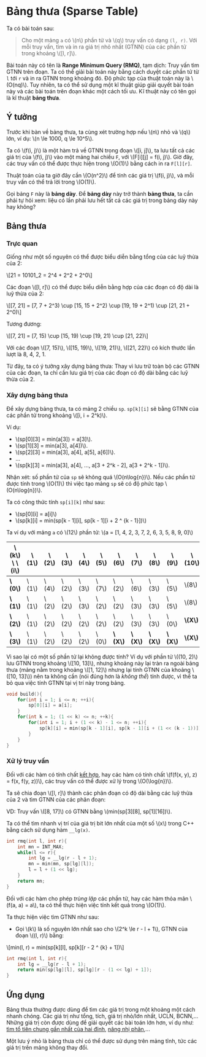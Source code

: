 # Bảng thưa (Sparse Table)

Ta có bài toán sau:

> Cho một mảng `a` có \\(n\\) phần tử và \\(q\\) truy vấn có dạng `(l, r)`. Với mỗi truy vấn, tìm và in ra giá trị nhỏ nhất (GTNN) của các phần tử trong khoảng \\([l, r]\\).

Bài toán này có tên là **Range Minimum Query (RMQ)**, tạm dịch: Truy vấn tìm GTNN trên đoạn. Ta có thể giải bài toán này bằng cách duyệt các phần tử từ `l` tới `r` và in ra GTNN trong khoảng đó. Độ phức tạp của thuật toán này là \\(O(nq)\\). Tuy nhiên, ta có thể sử dụng một kĩ thuật giúp giải quyết bài toán này và các bài toán trên đoạn khác một cách tối ưu. Kĩ thuật này có tên gọi là kĩ thuật **bảng thưa**.

## Ý tưởng

Trước khi bàn về bảng thưa, ta cùng xét trường hợp nếu \\(n\\) nhỏ và \\(q\\) lớn, ví dụ: \\(n \le 1000, q \le 10^5\\). 

Ta có \\(f(i, j)\\) là một hàm trả về GTNN trong đoạn \\([i, j]\\), ta lưu tất cả các giá trị của \\(f(i, j)\\) vào một mảng hai chiều `F`, với \\(F[i][j] = f(i, j)\\). Giờ đây, các truy vấn có thể được thực hiện trong \\(O(1)\\) bằng cách in ra `F[l][r]`. 

Thuật toán của ta giờ đây cần \\(O(n^2)\\) để tính các giá trị \\(f(i, j)\\), và mỗi truy vấn có thể trả lời trong \\(O(1)\\).

Gọi bảng `F` này là **bảng dày**. Để **bảng dày** này trở thành **bảng thưa**, ta cần phải tự hỏi xem: liệu có lần phải lưu hết tất cả các giá trị trong bảng dày này hay không?

## Bảng thưa

### Trực quan

Giống như một số nguyên có thể được biểu diễn bằng tổng của các luỹ thừa của 2:

\\[21 = 10101_2 = 2^4 + 2^2 + 2^0\\]

Các đoạn \\([l, r]\\) có thể được biểu diễn bằng hợp của các đoạn có độ dài là luỹ thừa của 2:

\\[[7, 21] = [7, 7 + 2^3) \cup [15, 15 + 2^2) \cup [19, 19 + 2^1) \cup [21, 21 + 2^0)\\]

Tương đương:

\\[[7, 21] = [7, 15) \cup [15, 19) \cup [19, 21) \cup [21, 22)\\]

Với các đoạn \\([7, 15)\\), \\([15, 19)\\), \\([19, 21)\\), \\([21, 22)\\) có kích thước lần lượt là 8, 4, 2, 1.

Từ đây, ta có ý tưởng xây dựng bảng thưa: Thay vì lưu trữ toàn bộ các GTNN của các đoạn, ta chỉ cần lưu giá trị của các đoạn có độ dài bằng các luỹ thừa của 2.

### Xây dựng bảng thưa

Để xây dựng bảng thưa, ta có mảng 2 chiều `sp`. `sp[k][i]` sẽ bằng GTNN của các phần tử trong khoảng \\([i, i + 2^k)\\). 

Ví dụ: 
- \\(sp[0][3] = min(a[3]) = a[3]\\).
- \\(sp[1][3] = min(a[3], a[4])\\).
- \\(sp[2][3] = min(a[3], a[4], a[5], a[6])\\).
- ...
- \\(sp[k][3] = min(a[3], a[4], ..., a[3 + 2^k - 2], a[3 + 2^k - 1])\\).

Nhận xét: số phần tử của `sp` sẽ không quá \\(O(n\log{n})\\). Nếu các phần tử được tính trong \\(O(1)\\) thì việc tạo mảng `sp` sẽ có độ phức tạp \\(O(n\log{n})\\).

Ta có công thức tính `sp[i][k]` như sau: 
- \\(sp[0][i] = a[i]\\)
- \\(sp[k][i] = min(sp[k - 1][i], sp[k - 1][i + 2 ^ {k - 1}])\\)

Ta ví dụ với mảng `a` có \\(12\\) phần tử: \\(a = [1, 4, 2, 3, 7, 2, 6, 3, 5, 8, 9, 0]\\)

|\\(k\\) \ \\(i\\)|\\(1\\)|\\(2\\)|\\(3\\)|\\(4\\)|\\(5\\)|\\(6\\)|\\(7\\)|\\(8\\)|\\(9\\)|\\(10\\)|\\(11\\)|\\(12\\)|
|---|---|---|---|---|---|---|---|---|---|---|---|---|
|**\\(0\\)**|\\(1\\)|\\(4\\)|\\(2\\)|\\(3\\)|\\(7\\)|\\(2\\)|\\(6\\)|\\(3\\)|\\(5\\)|\\(8\\)|\\(9\\)|\\(0\\)|
|**\\(1\\)**|\\(1\\)|\\(2\\)|\\(2\\)|\\(3\\)|\\(2\\)|\\(2\\)|\\(3\\)|\\(3\\)|\\(5\\)|\\(8\\)|\\(0\\)|**\\(X\\)**|
|**\\(2\\)**|\\(1\\)|\\(2\\)|\\(2\\)|\\(2\\)|\\(2\\)|\\(2\\)|\\(3\\)|\\(3\\)|\\(0\\)|**\\(X\\)**|**\\(X\\)**|**\\(X\\)**|
|**\\(3\\)**|\\(1\\)|\\(2\\)|\\(2\\)|\\(2\\)|\\(0\\)|**\\(X\\)**|**\\(X\\)**|**\\(X\\)**|**\\(X\\)**|**\\(X\\)**|**\\(X\\)**|**\\(X\\)**|

Vì sao lại có một số phần tử lại không được tính? Ví dụ với phần tử \\((10, 2)\\) lưu GTNN trong khoảng \\([10, 13]\\), nhưng khoảng này lại tràn ra ngoài bảng thưa (mảng nằm trong khoảng \\([1, 12]\\) nhưng lại tính GTNN của khoảng \\([10, 13]\\)) nên ta không cần (nói đúng hơn là *không thể*) tính được, vì thế ta bỏ qua việc tính GTNN tại vị trí này trong bảng.

```C++
void build(){
	for(int i = 1; i <= n; ++i){
		sp[0][i] = a[i];
	}
	for(int k = 1; (1 << k) <= n; ++k){
		for(int i = 1; i + (1 << k) - 1 <= n; ++i){
			sp[k][i] = min(sp[k - 1][i], sp[k - 1][i + (1 << (k - 1))]);
		}
	}
}
```

### Xử lý truy vấn

Đối với các hàm có tính chất [kết hợp](https://vi.wikipedia.org/wiki/T%C3%ADnh_k%E1%BA%BFt_h%E1%BB%A3p), hay các hàm có tính chất \\(f(f(x, y), z) = f(x, f(y, z))\\), các truy vấn có thể được xử lý trong \\(O(\log{n})\\).

Ta sẽ chia đoạn \\([l, r]\\) thành các phân đoạn có độ dài bằng các luỹ thừa của 2 và tìm GTNN của các phân đoạn:

VD: Truy vấn \\([8, 17]\\) có GTNN bằng \\(min(sp[3][8], sp[1][16])\\).

Ta có thể tìm nhanh vị trí của giá trị bit lớn nhất của một số \\(x\\) trong C++ bằng cách sử dụng hàm `__lg(x)`.

```C++
int rmq(int l, int r){
	int mn = INT_MAX;
	while(l <= r){
		int lg = __lg(r - l + 1);
		mn = min(mn, sp[lg][l]);
		l = l + (1 << lg);
	}
	return mn;
}
```

Đối với các hàm cho phép *trùng lặp* các phần tử, hay các hàm thỏa mãn \\(f(a, a) = a\\), ta có thể thực hiện việc tính kết quả trong \\(O(1)\\).

Ta thực hiện việc tìm GTNN như sau:
- Gọi \\(k\\) là số nguyên lớn nhất sao cho \\(2^k \le r - l + 1\\), GTNN của đoạn \\((l, r)\\) bằng:

\\[min(l, r) = min(sp[k][l], sp[k][r - 2 ^ {k} + 1])\\]

```C++
int rmq(int l, int r){
	int lg = __lg(r - l + 1);
	return min(sp[lg][l], sp[lg][r - (1 << lg) + 1]);
}
```

## Ứng dụng

Bảng thưa thường được dùng để tìm các giá trị trong một khoảng một cách nhanh chóng. Các giá trị như tổng, tích, giá trị nhỏ/lớn nhất, UCLN, BCNN,... Những giá trị còn được dùng để giải quyết các bài toán lớn hơn, ví dụ như: [tìm tổ tiên chung gần nhất của hai đỉnh](../graph-theory/lca.md#phương-pháp-2), [nâng nhị phân](../graph-theory/lca.md#nâng-nhị-phân),...

Một lưu ý nhỏ là bảng thưa chỉ có thể được sử dụng trên mảng tĩnh, tức các giá trị trên mảng không thay đổi. 